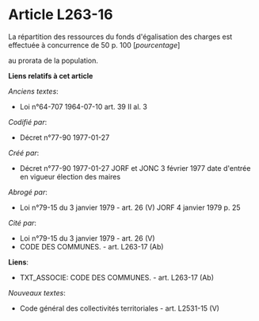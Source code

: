 # Article L263-16

La répartition des ressources du fonds d'égalisation des charges est effectuée à concurrence de 50 p. 100 [*pourcentage*]

au prorata de la population.

**Liens relatifs à cet article**

_Anciens textes_:

  - Loi n°64-707 1964-07-10 art. 39 II al. 3

_Codifié par_:

  - Décret n°77-90 1977-01-27

_Créé par_:

  - Décret n°77-90 1977-01-27 JORF et JONC 3 février 1977 date d'entrée en vigueur élection des maires

_Abrogé par_:

  - Loi n°79-15 du 3 janvier 1979 - art. 26 (V) JORF 4 janvier 1979 p. 25

_Cité par_:

  - Loi n°79-15 du 3 janvier 1979 - art. 26 (V)
  - CODE DES COMMUNES. - art. L263-17 (Ab)

**Liens**:

  - TXT_ASSOCIE: CODE DES COMMUNES. - art. L263-17 (Ab)

_Nouveaux textes_:

  - Code général des collectivités territoriales - art. L2531-15 (V)
